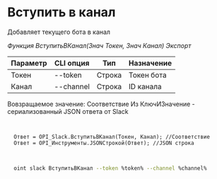 ﻿---
sidebar_position: 9
---

# Вступить в канал
 Добавляет текущего бота в канал


*Функция ВступитьВКанал(Знач Токен, Знач Канал) Экспорт*

  | Параметр | CLI опция | Тип | Назначение |
  |-|-|-|-|
  | Токен | --token | Строка | Токен бота |
  | Канал | --channel | Строка | ID канала |

  
  Вовзращаемое значение:   Соответствие Из КлючИЗначение - сериализованный JSON ответа от Slack

```bsl title="Пример кода"
	

  Ответ = OPI_Slack.ВступитьВКанал(Токен, Канал); //Соответствие
  Ответ = OPI_Инструменты.JSONСтрокой(Ответ); //JSON строка
	
```

```sh title="Пример команд CLI"
    
  oint slack ВступитьВКанал --token %token% --channel %channel%

```


```json title="Результат"



```

